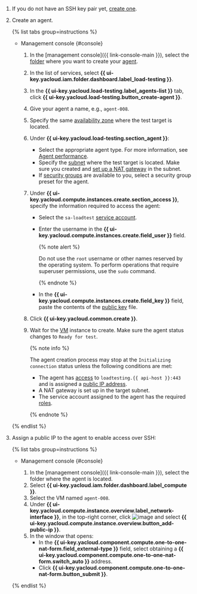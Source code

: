 1. If you do not have an SSH key pair yet, [create one](../../compute/operations/vm-connect/ssh.md#creating-ssh-keys).
1. Create an agent.

   {% list tabs group=instructions %}

   - Management console {#console}

      1. In the [management console]({{ link-console-main }}), select the [folder](../../resource-manager/concepts/resources-hierarchy.md#folder) where you want to create your [agent](../../load-testing/concepts/agent.md).
      1. In the list of services, select **{{ ui-key.yacloud.iam.folder.dashboard.label_load-testing }}**.
      1. In the **{{ ui-key.yacloud.load-testing.label_agents-list }}** tab, click **{{ ui-key.yacloud.load-testing.button_create-agent }}**.
      1. Give your agent a name, e.g., `agent-008`.
      1. Specify the same [availability zone](../../overview/concepts/geo-scope.md) where the test target is located.
      1. Under **{{ ui-key.yacloud.load-testing.section_agent }}**:
         * Select the appropriate agent type. For more information, see [Agent performance](../../load-testing/concepts/agent.md#benchmark).
         * Specify the [subnet](../../vpc/concepts/network.md#subnet) where the test target is located. Make sure you created and [set up a NAT gateway](../../vpc/operations/create-nat-gateway.md) in the subnet.
         * If [security groups](../../vpc/concepts/security-groups.md) are available to you, select a security group preset for the agent.
      1. Under **{{ ui-key.yacloud.compute.instances.create.section_access }}**, specify the information required to access the agent:
         * Select the `sa-loadtest` [service account](../../iam/concepts/users/service-accounts.md).
         * Enter the username in the **{{ ui-key.yacloud.compute.instances.create.field_user }}** field.

            {% note alert %}

            Do not use the `root` username or other names reserved by the operating system. To perform operations that require superuser permissions, use the `sudo` command.

            {% endnote %}

         * In the **{{ ui-key.yacloud.compute.instances.create.field_key }}** field, paste the contents of the [public key](../../compute/operations/vm-connect/ssh.md#creating-ssh-keys) file.
      1. Click **{{ ui-key.yacloud.common.create }}**.
      1. Wait for the [VM](../../compute/concepts/vm.md) instance to create. Make sure the agent status changes to `Ready for test`.

         {% note info %}

         The agent creation process may stop at the `Initializing connection` status unless the following conditions are met:
         * The agent has [access](../../load-testing/operations/security-groups-agent.md) to `loadtesting.{{ api-host }}:443` and is assigned a [public IP address](../../vpc/concepts/address.md#public-addresses).
         * A NAT gateway is set up in the target subnet.
         * The service account assigned to the agent has the required [roles](../../load-testing/operations/create-agent.md#infrastructure-prepare).

         {% endnote %}

   {% endlist %}

1. Assign a public IP to the agent to enable access over SSH:

   {% list tabs group=instructions %}

   - Management console {#console}

      1. In the [management console]({{ link-console-main }}), select the folder where the agent is located.
      1. Select **{{ ui-key.yacloud.iam.folder.dashboard.label_compute }}**.
      1. Select the VM named `agent-008`.
      1. Under **{{ ui-key.yacloud.compute.instance.overview.label_network-interface }}**, in the top-right corner, click ![image](../../_assets/horizontal-ellipsis.svg) and select **{{ ui-key.yacloud.compute.instance.overview.button_add-public-ip }}**.
      1. In the window that opens:
         * In the **{{ ui-key.yacloud.component.compute.one-to-one-nat-form.field_external-type }}** field, select obtaining a **{{ ui-key.yacloud.component.compute.one-to-one-nat-form.switch_auto }}** address.
         * Click **{{ ui-key.yacloud.component.compute.one-to-one-nat-form.button_submit }}**.

   {% endlist %}